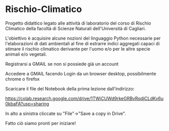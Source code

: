 # Rischio-Climatico

Progetto didattico legato alle attività di laboratorio del corso di Rischio Climatico della facoltà di Scienze Naturali 
dell'Università di Cagliari.

L'obiettivo è acquisire alcune nozioni del linguaggio Python necessarie per l'elaborazioni di dati ambientali al fine di estrarre 
indici aggregati capaci di stimare il rischio climatico derivante per l'uomo e/o per le altre specie animali e/o vegetali.

Registrarsi a GMAIL se non si possiede già un account

Accedere a GMAIL facendo Login da un browser desktop, possibilmente chrome o firefox

Scaricare il file del Notebook della prima lezione dall’indirizzo:

https://colab.research.google.com/drive/1TWiCUWd9rkeGRBvRqdjCLdKv6u0kbaFA?usp=sharing

In alto a sinistra cliccate su "File"->"Save a copy in Drive". 

Fatto ciò siamo pronti per iniziare!
